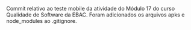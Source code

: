 Commit relativo ao teste mobile da atividade do Módulo 17 do curso Qualidade de Software da EBAC. Foram adicionados os arquivos apks e node_modules ao .gitignore.
